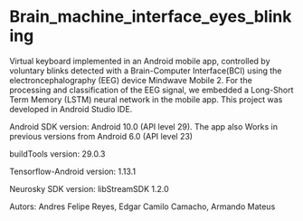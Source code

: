 # Brain_machine_interface_eyes_blinking
Virtual keyboard implemented in an Android mobile app, controlled by voluntary blinks detected with a Brain-Computer Interface(BCI) using the electroncephalography (EEG) device Mindwave Mobile 2. For the processing and classification of the EEG signal, we embedded a Long-Short Term Memory (LSTM) neural network in the mobile app. This project was developed in Android Studio IDE.

Android SDK version: Android 10.0 (API level 29). The app also Works in previous versions from Android 6.0 (API level 23)

buildTools version: 29.0.3

Tensorflow-Android version: 1.13.1

Neurosky SDK version: libStreamSDK 1.2.0

Autors: Andres Felipe Reyes, Edgar Camilo Camacho, Armando Mateus
